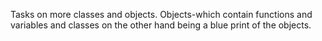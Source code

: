 Tasks on more classes and objects.
Objects-which contain functions and variables and classes on the other hand being a blue print of the objects.
